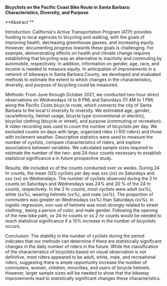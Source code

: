 **Bicyclists on the Pacific Coast Bike Route in Santa Barbara: Characteristics, Diversity, and Purpose**

**Abstract **

Introduction: California's Active Transportation Program (ATP) provides funding to local agencies to bicycling and walking, with the goals of improving health, decreasing greenhouse gasses, and increasing equity. However, documenting progress towards these goals is challenging. For example, demonstrating effects on health and climate change requires establishing that bicycling was an alternative to inactivity and commuting by automobile, respectively. In addition, information on gender, age, race, and income is needed to measure equity. In anticipation of improvements in a network of bikeways in Santa Barbara County, we developed and evaluated methods to estimate the extent to which changes in the characteristics, diversity, and purpose of bicycling could be measured. 
 
Methods: From June through October 2021, we conducted two-hour direct observations on Wednesdays (4 to 6 PM) and Saturdays (11 AM to 1 PM) along the Pacific Costs bicyc;le route, which connects the city of Santa Barbara to the local U`niversity fo niversity. We estimated age, gender, race/ethnicity, helmet usage, bicycle type (conventional or electric), bicyclist clothing (bicycle or street), and purpose (commuting or recreation). A video recording was used to count the number of bicyclists per day. We excluded counts on days with large, organized rides (>100 riders) and those with inclement weather. Descriptive statistics were used to measure the number of cyclists, compare characteristics of riders, and explore associations between variables. We calculated sample sizes required to estimate the number of the two- and 24-hour counts necessary to establish statistical significance a in future prospective study. 
 
Results: We included xx of the counts conducted over xx weeks. During 24 hr counts, the mean (SD) cyclists per day was xxx (xx) on Saturdays and xxx (xx) on Wednesdays. The number of cyclists observed during the 2 hr counts on Saturdays and Wednesdays was 24% and 20 % of the 24 hr counts, respectively. In the 2 hr counts, most cyclists were adult (xx%), white (xx%), wearing helmets (xx%), and male (xx%).  The proportion of commuters was greater on Wednesdays (xx%) than Saturdays (xx%). In logistic regression, non-use of helmets was most strongly related to street clothing , being a person of color, and male gender. Following the opening of the new bike path, xx 24-hr counts or xx 2-hr counts would be needed to reach statistical significance if a 10% increase in the number of bicyclists occurs. 
 
Conclusion: The stability in the number of cyclists during the period indicates that our methods can determine if there are statistically significant changes in the daily number of riders in the future. While the classification of the characteristics of bicyclists based on visual observation is not definitive, most riders appeared to be adult, white, male, and recreational riders, suggesting there is ample opportunity increase the number of commuters, women, children, minorities, and users of bicycle helmets.  However, larger sample sizes will be needed to show that the bikeway improvements lead to statistically significant changes these characteristics.  
 


